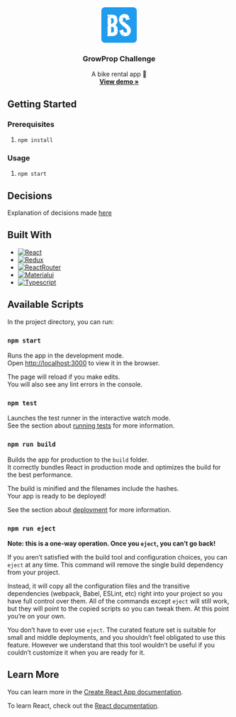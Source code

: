 <div align="center">
  <a href="https://github.com/othneildrew/Best-README-Template">
    <img src="logo.png" alt="Logo" width="80" height="80">
  </a>

  <h3 align="center">GrowProp Challenge</h3>

  <p align="center">
    A bike rental app 🚴
    <br />
    <a href="https://challenge-growpro.vercel.app/"><strong>View demo »</strong></a>
    
  </p>
</div>

## Getting Started

### Prerequisites

1. `npm install`

### Usage 
1. `npm start`

## Decisions

Explanation of decisions made [here](https://gonzaloflores.notion.site/GrowProp-Challenge-Decisiones-17f4d69337d644fcb4c36a08a8f0c67b)

## Built With

* [![React][React.js]][React-url]
* [![Redux][Redux.js]][Redux-url]
* [![ReactRouter][ReactRouter.js]][ReactRouter-url]
* [![Materialui][Materialui.js]][Materialui-url]
* [![Typescript][typescript]][typescript-url]


## Available Scripts

In the project directory, you can run:

### `npm start`

Runs the app in the development mode.\
Open [http://localhost:3000](http://localhost:3000) to view it in the browser.

The page will reload if you make edits.\
You will also see any lint errors in the console.

### `npm test`

Launches the test runner in the interactive watch mode.\
See the section about [running tests](https://facebook.github.io/create-react-app/docs/running-tests) for more information.

### `npm run build`

Builds the app for production to the `build` folder.\
It correctly bundles React in production mode and optimizes the build for the best performance.

The build is minified and the filenames include the hashes.\
Your app is ready to be deployed!

See the section about [deployment](https://facebook.github.io/create-react-app/docs/deployment) for more information.

### `npm run eject`

**Note: this is a one-way operation. Once you `eject`, you can’t go back!**

If you aren’t satisfied with the build tool and configuration choices, you can `eject` at any time. This command will remove the single build dependency from your project.

Instead, it will copy all the configuration files and the transitive dependencies (webpack, Babel, ESLint, etc) right into your project so you have full control over them. All of the commands except `eject` will still work, but they will point to the copied scripts so you can tweak them. At this point you’re on your own.

You don’t have to ever use `eject`. The curated feature set is suitable for small and middle deployments, and you shouldn’t feel obligated to use this feature. However we understand that this tool wouldn’t be useful if you couldn’t customize it when you are ready for it.

## Learn More

You can learn more in the [Create React App documentation](https://facebook.github.io/create-react-app/docs/getting-started).

To learn React, check out the [React documentation](https://reactjs.org/).

[React.js]: https://img.shields.io/badge/React-20232A?style=for-the-badge&logo=react&logoColor=61DAFB
[React-url]: https://reactjs.org/
[Redux.js]: https://img.shields.io/badge/Redux-593D88?style=for-the-badge&logo=redux&logoColor=white
[Redux-url]: https://redux.js.org/
[ReactRouter.js]: https://img.shields.io/badge/React_Router-CA4245?style=for-the-badge&logo=react-router&logoColor=white
[ReactRouter-url]: https://reactrouter.com/en/main
[Materialui.js]: https://img.shields.io/badge/Material--UI-0081CB?style=for-the-badge&logo=material-ui&logoColor=white
[Materialui-url]: https://mui.com/core/
[typescript]: https://img.shields.io/badge/TypeScript-007ACC?style=for-the-badge&logo=typescript&logoColor=white
[typescript-url]: https://www.typescriptlang.org/